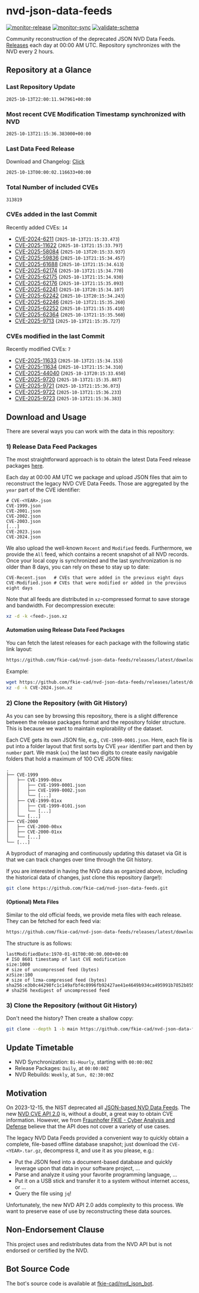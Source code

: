 # nvd-json-data-feeds

[![monitor-release](https://github.com/fkie-cad/nvd-json-data-feeds/actions/workflows/monitor_release.yml/badge.svg)](https://github.com/fkie-cad/nvd-json-data-feeds/actions/workflows/monitor_release.yml)
[![monitor-sync](https://github.com/fkie-cad/nvd-json-data-feeds/actions/workflows/monitor_sync.yml/badge.svg)](https://github.com/fkie-cad/nvd-json-data-feeds/actions/workflows/monitor_sync.yml)
[![validate-schema](https://github.com/fkie-cad/nvd-json-data-feeds/actions/workflows/validate_schema.yml/badge.svg)](https://github.com/fkie-cad/nvd-json-data-feeds/actions/workflows/validate_schema.yml)

Community reconstruction of the deprecated JSON NVD Data Feeds.
[Releases](https://github.com/fkie-cad/nvd-json-data-feeds/releases/latest) each day at 00:00 AM UTC.
Repository synchronizes with the NVD every 2 hours.

## Repository at a Glance

### Last Repository Update

```plain
2025-10-13T22:00:11.947961+00:00
```

### Most recent CVE Modification Timestamp synchronized with NVD

```plain
2025-10-13T21:15:36.383000+00:00
```

### Last Data Feed Release

Download and Changelog: [Click](https://github.com/fkie-cad/nvd-json-data-feeds/releases/latest)

```plain
2025-10-13T00:00:02.116633+00:00
```

### Total Number of included CVEs

```plain
313819
```

### CVEs added in the last Commit

Recently added CVEs: `14`

- [CVE-2024-6211](CVE-2024/CVE-2024-62xx/CVE-2024-6211.json) (`2025-10-13T21:15:33.473`)
- [CVE-2025-11622](CVE-2025/CVE-2025-116xx/CVE-2025-11622.json) (`2025-10-13T21:15:33.797`)
- [CVE-2025-58084](CVE-2025/CVE-2025-580xx/CVE-2025-58084.json) (`2025-10-13T20:15:33.937`)
- [CVE-2025-59836](CVE-2025/CVE-2025-598xx/CVE-2025-59836.json) (`2025-10-13T21:15:34.457`)
- [CVE-2025-61688](CVE-2025/CVE-2025-616xx/CVE-2025-61688.json) (`2025-10-13T21:15:34.613`)
- [CVE-2025-62174](CVE-2025/CVE-2025-621xx/CVE-2025-62174.json) (`2025-10-13T21:15:34.770`)
- [CVE-2025-62175](CVE-2025/CVE-2025-621xx/CVE-2025-62175.json) (`2025-10-13T21:15:34.930`)
- [CVE-2025-62176](CVE-2025/CVE-2025-621xx/CVE-2025-62176.json) (`2025-10-13T21:15:35.093`)
- [CVE-2025-62241](CVE-2025/CVE-2025-622xx/CVE-2025-62241.json) (`2025-10-13T20:15:34.107`)
- [CVE-2025-62242](CVE-2025/CVE-2025-622xx/CVE-2025-62242.json) (`2025-10-13T20:15:34.243`)
- [CVE-2025-62246](CVE-2025/CVE-2025-622xx/CVE-2025-62246.json) (`2025-10-13T21:15:35.260`)
- [CVE-2025-62252](CVE-2025/CVE-2025-622xx/CVE-2025-62252.json) (`2025-10-13T21:15:35.410`)
- [CVE-2025-62364](CVE-2025/CVE-2025-623xx/CVE-2025-62364.json) (`2025-10-13T21:15:35.560`)
- [CVE-2025-9713](CVE-2025/CVE-2025-97xx/CVE-2025-9713.json) (`2025-10-13T21:15:35.727`)


### CVEs modified in the last Commit

Recently modified CVEs: `7`

- [CVE-2025-11633](CVE-2025/CVE-2025-116xx/CVE-2025-11633.json) (`2025-10-13T21:15:34.153`)
- [CVE-2025-11634](CVE-2025/CVE-2025-116xx/CVE-2025-11634.json) (`2025-10-13T21:15:34.310`)
- [CVE-2025-44040](CVE-2025/CVE-2025-440xx/CVE-2025-44040.json) (`2025-10-13T20:15:33.650`)
- [CVE-2025-9720](CVE-2025/CVE-2025-97xx/CVE-2025-9720.json) (`2025-10-13T21:15:35.887`)
- [CVE-2025-9721](CVE-2025/CVE-2025-97xx/CVE-2025-9721.json) (`2025-10-13T21:15:36.073`)
- [CVE-2025-9722](CVE-2025/CVE-2025-97xx/CVE-2025-9722.json) (`2025-10-13T21:15:36.233`)
- [CVE-2025-9723](CVE-2025/CVE-2025-97xx/CVE-2025-9723.json) (`2025-10-13T21:15:36.383`)


## Download and Usage

There are several ways you can work with the data in this repository:

### 1) Release Data Feed Packages

The most straightforward approach is to obtain the latest Data Feed release packages [here](https://github.com/fkie-cad/nvd-json-data-feeds/releases/latest).

Each day at 00:00 AM UTC we package and upload JSON files that aim to reconstruct the legacy NVD CVE Data Feeds.
Those are aggregated by the `year` part of the CVE identifier:

```
# CVE-<YEAR>.json
CVE-1999.json
CVE-2001.json
CVE-2002.json
CVE-2003.json
[...]
CVE-2023.json
CVE-2024.json
```

We also upload the well-known `Recent` and `Modified` feeds.
Furthermore, we provide the `All` feed, which contains a recent snapshot of all NVD records.
Once your local copy is synchronized and the last synchronization is no older than 8 days, you can rely on these to stay up to date:

```plain
CVE-Recent.json   # CVEs that were added in the previous eight days
CVE-Modified.json # CVEs that were modified or added in the previous eight days
```

Note that all feeds are distributed in `xz`-compressed format to save storage and bandwidth.
For decompression execute:

```sh
xz -d -k <feed>.json.xz
```

#### Automation using Release Data Feed Packages

You can fetch the latest releases for each package with the following static link layout:

```sh
https://github.com/fkie-cad/nvd-json-data-feeds/releases/latest/download/CVE-<YEAR>.json.xz
```

Example:

```sh
wget https://github.com/fkie-cad/nvd-json-data-feeds/releases/latest/download/CVE-2024.json.xz
xz -d -k CVE-2024.json.xz
```

### 2) Clone the Repository (with Git History)

As you can see by browsing this repository, there is a slight difference between the release packages format and the repository folder structure.
This is because we want to maintain explorability of the dataset.

Each CVE gets its own JSON file, e.g., `CVE-1999-0001.json`.
Here, each file is put into a folder layout that first sorts by CVE `year` identifier part and then by `number` part.
We mask (`xx`) the last two digits to create easily navigable folders that hold a maximum of 100 CVE JSON files:

```plain
.
├── CVE-1999
│   ├── CVE-1999-00xx
│   │   ├── CVE-1999-0001.json
│   │   ├── CVE-1999-0002.json
│   │   └── [...]
│   ├── CVE-1999-01xx
│   │   ├── CVE-1999-0101.json
│   │   └── [...]
│   └── [...]
├── CVE-2000
│   ├── CVE-2000-00xx
│   ├── CVE-2000-01xx
│   └── [...]
└── [...]
```

A byproduct of managing and continuously updating this dataset via Git is that we can track changes over time through the Git history.

If you are interested in having the NVD data as organized above, including the historical data of changes, just clone this repository (large!):

```sh
git clone https://github.com/fkie-cad/nvd-json-data-feeds.git
```

#### (Optional) Meta Files

Similar to the old official feeds, we provide meta files with each release. They can be fetched for each feed via:

```sh
https://github.com/fkie-cad/nvd-json-data-feeds/releases/latest/download/CVE-<YEAR>.meta
```

The structure is as follows:

```plain
lastModifiedDate:1970-01-01T00:00:00.000+00:00                          # ISO 8601 timestamp of last CVE modification
size:1000                                                               # size of uncompressed feed (bytes)
xzSize:100                                                              # size of lzma-compressed feed (bytes)
sha256:e3b0c44298fc1c149afbf4c8996fb92427ae41e4649b934ca495991b7852b855 # sha256 hexdigest of uncompressed feed
```

### 3) Clone the Repository (without Git History)

Don't need the history? Then create a shallow copy:

```sh
git clone --depth 1 -b main https://github.com/fkie-cad/nvd-json-data-feeds.git
```


## Update Timetable

* NVD Synchronization: `Bi-Hourly`, starting with `00:00:00Z`
* Release Packages: `Daily`, at `00:00:00Z`
* NVD Rebuilds: `Weekly`, at `Sun, 02:30:00Z`


## Motivation

On 2023-12-15, the NIST deprecated all [JSON-based NVD Data Feeds](https://nvd.nist.gov/vuln/data-feeds#divRetirementBanner-1).
The new [NVD CVE API 2.0](https://nvd.nist.gov/developers/vulnerabilities) is, without a doubt, a great way to obtain CVE information.
However, we from [Fraunhofer FKIE - Cyber Analysis and Defense](https://www.fkie.fraunhofer.de/en/departments/cad.html) believe that the API does not cover a variety of use cases.

The legacy NVD Data Feeds provided a convenient way to quickly obtain a complete, file-based offline database snapshot; just download the `CVE-<YEAR>.tar.gz`, decompress it, and use it as you please, e.g.:

- Put the JSON feed into a document-based database and quickly leverage upon that data in your software project, ...
- Parse and analyze it using your favorite programming language, ...
- Put it on a USB stick and transfer it to a system without internet access, or ...
- Query the file using `jq`!

Unfortunately, the new NVD API 2.0 adds complexity to this process.
We want to preserve ease of use by reconstructing these data sources.

## Non-Endorsement Clause

This project uses and redistributes data from the NVD API but is not endorsed or certified by the NVD.

## Bot Source Code

The bot's source code is available at [fkie-cad/nvd\_json\_bot](https://github.com/fkie-cad/nvd_json_bot).